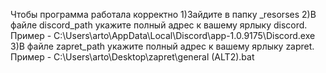 Чтобы программа работала корректно 
1)Зайдите в папку _resorses
2)В файле discord_path укажите полный адрес к вашему ярлыку discord. Пример - C:\Users\arto\AppData\Local\Discord\app-1.0.9175\Discord.exe
3)В файле zapret_path укажите полный адрес к вашему ярлыку zapret. Пример - C:\Users\arto\Desktop\zapret\general (ALT2).bat
